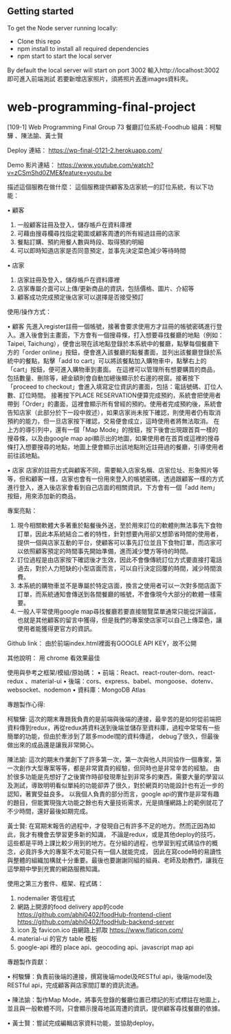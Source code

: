 
## Getting started
To get the Node server running locally:

* Clone this repo
* npm install to install all required dependencies
* npm start to start the local server

By default the local server will start on port 3002
輸入http://localhost:3002  即可進入前端測試 
若要新增店家照片，須將照片丟進images資料夾。

# web-programming-final-project
[109-1] Web Programming Final
Group 73 餐廳訂位系統-Foodhub
組員：柯駿驊 、陳法諭、黃士賢

Deploy 連結：
https://wp-final-0121-2.herokuapp.com/

Demo 影片連結：
https://www.youtube.com/watch?v=zCSmShd0ZME&feature=youtu.be

描述這個服務在做什麼：
這個服務提供顧客及店家統一的訂位系統，有以下功能：

•	顧客
1.	一般顧客註冊及登入，儲存帳戶在資料庫裡
2.	可藉由搜尋欄尋找指定範圍或顧客周遭的所有經過註冊的店家
3.	餐點訂購、預約用餐人數與時段、取得預約明細
4.	可以即時知道店家是否同意預定，並事先決定菜色減少等待時間

•	店家
1.	店家註冊及登入，儲存帳戶在資料庫裡
2.	店家專屬介面可以上傳/更新商品的資訊，包括價格、圖片、介紹等
3.	顧客成功完成預定後店家可以選擇是否接受預訂

使用/操作方式：

•	顧客
先進入register註冊一個帳號，接著會要求使用方才註冊的帳號密碼進行登入。進入後會到主畫面，下方會有一個搜尋條，打入想要尋找餐廳的地點（例如：Taipei, Taichung），便會出現在該地點登錄於本系統中的餐廳，點擊每個餐廳下方的「order online」按鈕，便會進入該餐廳的點餐畫面，並列出該餐廳登錄於系統中的餐點，點擊「add to cart」可以將該餐點加入購物車中，點擊右上的「cart」按鈕，便可進入購物車到畫面。
在這裡可以管理所有想要購買的商品，包括數量、刪除等，總金額則會自動加總後顯示於右邊的視窗。接著按下「proceed to checkout」會進入填寫定位資訊的畫面，包括：電話號碼、訂位人數、訂位時間。
接著按下PLACE RESERVATION便算完成預約，系統會把使用者帶到「Order」的畫面，這裡會顯示所有曾經的預約。使用者完成預約後，系統會告知店家（此部分於下一段中敘述），如果店家尚未按下確認，則使用者仍有取消預約的能力，但一旦店家按下確認，交易便會成立，這時使用者將無法取消。
在上方的導引列中，還有一個「Map Mode」的按鈕，按下後會出現跟首頁一樣的搜尋條，以及由google map api顯示出的地圖，如果使用者在首頁或這裡的搜尋條打入想要搜尋的地點，地圖上便會顯示出該地點附近註冊過的餐廳，引導使用者前往該地點。

•	店家
店家的註冊方式與顧客不同，需要輸入店家名稱、店家位址、形象照片等等，但和顧客一樣，店家也會有一份用來登入的帳號密碼，透過跟顧客一樣的方式進行登入，進入後店家會看到自己店面的相關資訊，下方會有一個「add item」按鈕，用來添加新的商品，

專案亮點：
1.	現今相關軟體大多著重於點餐後外送，至於用來訂位的軟體則無法事先下食物訂單，因此本系統結合二者的特性，針對想要內用卻又想節省時間的使用者，提供一個與店家互動的平台，使顧客可以事先訂位並且下食物訂單，而店家可以依照顧客預定的時間事先開始準備，進而減少雙方等待的時間。
2.	訂位過程是由店家按下確認後才生效，因此不會像傳統訂位方式要直接打電話過去，對於人力短缺的小型店面而言，可以自行決定回覆的時間，減少時間浪費。
3.	本系統的購物車並不是專屬於特定店面，換言之使用者可以一次對多間店面下訂單，而系統通知會傳送到各間餐廳的帳號，不會像現今大部分的軟體一樣需要。
4.	一般人平常使用google map尋找餐廳若要直接閱覽菜單通常只能從評論區，也就是其他顧客的留言中獲得，但是我們的專案使店家可以自己上傳菜色，讓使用者能獲得更官方的資訊。

Github link：
由於前端index.html裡面有GOOGLE API KEY，故不公開

其他說明：
用 chrome 看效果最佳

使用與參考之框架/模組/原始碼：
•	前端：React、react-router-dom、react-redux 、material-ui
•	後端：cors、express、babel、mongoose、dotenv、websocket、nodemon
•	資料庫：MongoDB Atlas

專題製作心得:

柯駿驊:
這次的期末專題我負責的是前端與後端的連接，最辛苦的是如何從前端把資料傳到redux，再從redux將資料送到後端並儲存至資料庫，過程中常常有一些簡單的功能，但由於牽涉到了眾多model間的資料傳遞，
debug了很久，但最後做出來的成品還是讓我非常開心。

陳法諭: 
這次的期末作業創下了許多第一次，第一次與他人共同協作一個專案，第一次創作大型專案等等，都是非常寶貴的經驗，但同時也是非常辛苦的經驗。
由於很多功能是先想好了之後實作時卻發現牽扯到非常多的東西，需要大量的學習以及測試，導致明明看似單純的功能卻弄了很久，對於網頁的功能設計也有近一步的認知，著實受益良多。
以我個人負責的部分而言，google api的實作是非常有趣的題目，但能實現強大功能之餘也有大量技術需求，光是搞懂網路上的範例就花了不少時間，還好最後如期完成。

黃士賢:
在寫期末報告的過程中，才發現自己有許多不足的地方。然而正因為如此，我才有機會去學習更多新的知識，
不論是redux，或是其他deploy的技巧，這些都是平時上課比較少用到的地方。在分組的過程，也學習到程式碼協作的概念，必竟許多大的專案不太可能只有一個人就能完成，
因此在寫code時的易讀性與整體的組織加構就十分重要。最後也要謝謝同組的組員、老師及助教們，讓我在這學期中學到充實的網路服務知識。

使用之第三方套件、框架、程式碼：

1.	nodemailer 寄信程式
2.	網路上開源的food delivery app的code 
https://github.com/abhi0402/foodHub-frontend-client
https://github.com/abhi0402/foodHub-backend-server
3.	icon 及 favicon.ico 由網路上抓取 https://www.flaticon.com/
4.	material-ui 的官方 table 模板
5.	google-api 裡的 place api、geocoding api、javascript map api

專題製作貢獻：

•	柯駿驊：負責前後端的連接，撰寫後端model及RESTful api，後端model及RESTful api，完成顧客與店家間訂單的資訊流通。

•	陳法諭：製作Map Mode，將事先登錄的餐廳位置已標記的形式標註在地圖上，並且與一般軟體不同，只會顯示搜尋地區周遭的資訊，提供顧客尋找餐廳的依據。

•	黃士賢：嘗試完成編輯店家資料功能，並協助deploy。



